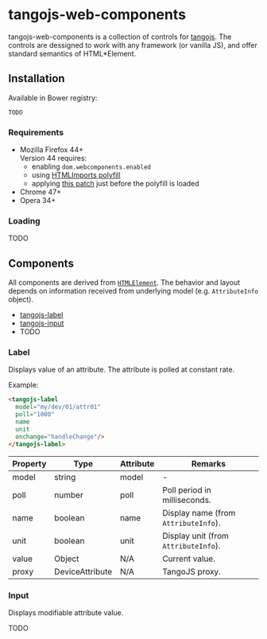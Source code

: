 # tangojs-web-components

tangojs-web-components is a collection of controls for
[tangojs](https://github.com/mliszcz/tangojs). The controls are
dessigned to work with any framework (or vanilla JS), and
offer standard semantics of HTML*Element.

## Installation

Available in Bower registry:
```
TODO
```

### Requirements
* Mozilla Firefox 44+  
  Version 44 requires:
  * enabling `dom.webcomponents.enabled`
  * using
    [HTMLImports polyfill](http://webcomponents.org/polyfills/html-imports/)
  * applying [this patch](https://gist.github.com/d11ea630cc777012d69b.git)
    just before the polyfill is loaded
* Chrome 47+
* Opera 34+

### Loading
TODO

## Components

All components are derived from
[`HTMLElement`](https://developer.mozilla.org/en/docs/Web/API/HTMLElement).
The behavior and layout depends on information received from underlying
model (e.g. `AttributeInfo` object).

* [tangojs-label](#Label)
* [tangojs-input](#Input)
* TODO

### Label

Displays value of an attribute. The attribute is polled at
constant rate.

Example:
```html
<tangojs-label
  model="my/dev/01/attr01"
  poll="1000"
  name
  unit
  onchange="handleChange"/>
</tangojs-label>
```

Property  | Type | Attribute | Remarks
--------- | ---- | --------- | -------
model | string          | model | -
poll  | number          | poll  | Poll period in milliseconds.
name  | boolean         | name  | Display name (from `AttributeInfo`).
unit  | boolean         | unit  | Display unit (from `AttributeInfo`).
value | Object          | N/A | Current value.
proxy | DeviceAttribute | N/A   | TangoJS proxy.

### Input

Displays modifiable attribute value.

TODO
